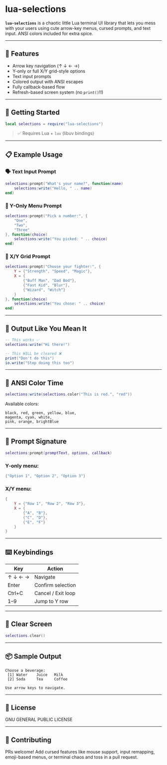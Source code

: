 # lua-selections

**`lua-selections`** is a chaotic little Lua terminal UI library that lets you mess with your users using cute arrow-key menus, cursed prompts, and text input. ANSI colors included for extra spice.

---

## 🔧 Features

* Arrow key navigation (↑ ↓ ← →)
* Y-only or full X/Y grid-style options
* Text input prompts
* Colored output with ANSI escapes
* Fully callback-based flow
* Refresh-based screen system (no `print()`!!)

---

## 🚀 Getting Started

```lua
local selections = require("lua-selections")
```

> ✅ Requires Lua + `luv` (libuv bindings)

---

## 📋 Example Usage

### 🗣️ Text Input Prompt

```lua
selections:prompt("What's your name?", function(name)
    selections:write("Hello, " .. name)
end)
```

### 🔢 Y-Only Menu Prompt

```lua
selections:prompt("Pick a number:", {
    "One",
    "Two",
    "Three"
}, function(choice)
    selections:write("You picked: " .. choice)
end)
```

### 🎯 X/Y Grid Prompt

```lua
selections:prompt("Choose your fighter:", {
    Y = {"Strength", "Speed", "Magic"},
    X = {
        {"Buff Man", "Dad Bod"},
        {"Fast Kid", "Blur"},
        {"Wizard", "Witch"}
    }
}, function(choice)
    selections:write("You chose: " .. choice)
end)
```

---

## 💅 Output Like You Mean It

```lua
-- This works ✅
selections:write("Hi there!")

-- This WILL be cleared ❌
print("Don't do this")
io.write("Stop doing this too")
```

---

## 🎨 ANSI Color Time

```lua
selections:write(selections.color("This is red.", "red"))
```

Available colors:

```
black, red, green, yellow, blue,
magenta, cyan, white,
pink, orange, brightBlue
```

---

## 🧠 Prompt Signature

```lua
selections:prompt(promptText, options, callback)
```

### Y-only menu:

```lua
{"Option 1", "Option 2", "Option 3"}
```

### X/Y menu:

```lua
{
    Y = {"Row 1", "Row 2", "Row 3"},
    X = {
        {"A", "B"},
        {"C", "D"},
        {"E", "F"}
    }
}
```

---

## ⌨️ Keybindings

| Key     | Action             |
| ------- | ------------------ |
| ↑ ↓ ← → | Navigate           |
| Enter   | Confirm selection  |
| Ctrl+C  | Cancel / Exit loop |
| 1–9     | Jump to Y row      |

---

## 🧼 Clear Screen

```lua
selections.clear()
```

---

## 📦 Sample Output

```
Choose a beverage:
 [1] Water    Juice   Milk
 [2] Soda     Tea     Coffee

Use arrow keys to navigate.
```

---

## 📝 License

GNU GENERAL PUBLIC LICENSE

---

## 🤝 Contributing

PRs welcome! Add cursed features like mouse support, input remapping, emoji-based menus, or terminal chaos and toss in a pull request.
